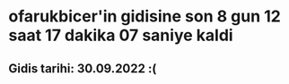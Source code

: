 # ofarukbicer'in gidisine son 8 gun 12 saat 17 dakika 07 saniye kaldi

## Gidis tarihi: 30.09.2022 :(
